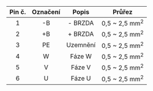 | **Pin č.** | **Označení** | **Popis** | **Průřez** |
| :---: | :---: | :---: | :---: |
| 1 | -B | - BRZDA | 0,5 ~ 2,5 mm<sup>2</sup> |
| 2 | +B | + BRZDA | 0,5 ~ 2,5 mm<sup>2</sup> |
| 3 | PE | Uzemnění | 0,5 ~ 2,5 mm<sup>2</sup> |
| 4 | W | Fáze W | 0,5 ~ 2,5 mm<sup>2</sup> |
| 5 | V | Fáze V | 0,5 ~ 2,5 mm<sup>2</sup> |
| 6 | U | Fáze U | 0,5 ~ 2,5 mm<sup>2</sup> |
